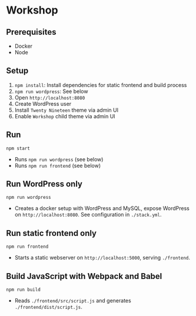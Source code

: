 # Workshop

## Prerequisites

- Docker
- Node

## Setup

1. `npm install`: Install dependencies for static frontend and build process
2. `npm run wordpress`: See below
3. Open `http://localhost:8080`
4. Create WordPress user
5. Install `Twenty Nineteen` theme via admin UI
6. Enable `Workshop` child theme via admin UI

## Run

`npm start`

- Runs `npm run wordpress` (see below)
- Runs `npm run frontend` (see below)

## Run WordPress only

`npm run wordpress`

- Creates a docker setup with WordPress and MySQL, expose WordPress on `http://localhost:8080`. See configuration in `./stack.yml`.

## Run static frontend only

`npm run frontend`

- Starts a static webserver on `http://localhost:5000`, serving `./frontend`.

## Build JavaScript with Webpack and Babel

`npm run build`

- Reads `./frontend/src/script.js` and generates `./frontend/dist/script.js`.
